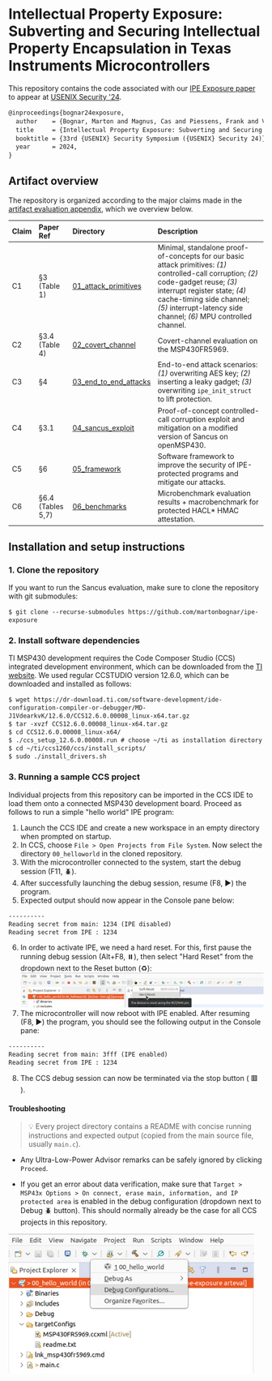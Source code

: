 # Intellectual Property Exposure: Subverting and Securing Intellectual Property Encapsulation in Texas Instruments Microcontrollers

This repository contains the code associated with our [IPE Exposure paper](https://mici.hu/papers/bognar24exposure.pdf) to appear at [USENIX Security '24](https://www.usenix.org/conference/usenixsecurity24).

```tex
@inproceedings{bognar24exposure,
  author    = {Bognar, Marton and Magnus, Cas and Piessens, Frank and Van Bulck, Jo},
  title     = {Intellectual Property Exposure: Subverting and Securing {Intellectual Property Encapsulation} in {Texas Instruments} Microcontrollers},
  booktitle = {33rd {USENIX} Security Symposium ({USENIX} Security 24)},
  year      = 2024,
}
```

## Artifact overview

The repository is organized according to the major claims made in the [artifact evaluation appendix](TODO), which we overview below.

| Claim | Paper Ref | Directory | Description |
| :-----| :-------------- | :-------- | :---------- |
| C1 | §3 (Table 1)   | [01_attack_primitives](01_attack_primitives) | Minimal, standalone proof-of-concepts for our basic attack primitives: _(1)_ controlled-call corruption; _(2)_ code-gadget reuse; _(3)_ interrupt register state; _(4)_ cache-timing side channel; _(5)_ interrupt-latency side channel; _(6)_ MPU controlled channel. |
| C2 | §3.4 (Table 4) | [02_covert_channel](02_covert_channel) |  Covert-channel evaluation on the MSP430FR5969. |
| C3 | §4             | [03_end_to_end_attacks](03_end_to_end_attacks) |  End-to-end attack scenarios: _(1)_ overwriting AES key; _(2)_ inserting a leaky gadget; _(3)_ overwriting `ipe_init_struct` to lift protection. |
| C4 | §3.1 | [04_sancus_exploit](sancus_exploit) |  Proof-of-concept controlled-call corruption exploit and mitigation on a modified version of Sancus on openMSP430. | 
| C5 | §6 | [05_framework](05_framework)| Software framework to improve the security of IPE-protected programs and mitigate our attacks. | 
| C6 | §6.4 (Tables 5,7) | [06_benchmarks](06_benchmarks) | Microbenchmark evaluation results + macrobenchmark for protected HACL* HMAC attestation. | 

## Installation and setup instructions

### 1. Clone the repository

If you want to run the Sancus evaluation, make sure to clone the repository with git submodules:

```
$ git clone --recurse-submodules https://github.com/martonbognar/ipe-exposure
```

### 2. Install software dependencies

TI MSP430 development requires the Code Composer Studio (CCS) integrated development
environment, which can be downloaded from the [TI
website](https://www.ti.com/tool/CCSTUDIO#downloads). We used regular CCSTUDIO version 12.6.0, which can be downloaded and installed as follows:

```
$ wget https://dr-download.ti.com/software-development/ide-configuration-compiler-or-debugger/MD-J1VdearkvK/12.6.0/CCS12.6.0.00008_linux-x64.tar.gz
$ tar -xvzf CCS12.6.0.00008_linux-x64.tar.gz
$ cd CCS12.6.0.00008_linux-x64/
$ ./ccs_setup_12.6.0.00008.run # choose ~/ti as installation directory
$ cd ~/ti/ccs1260/ccs/install_scripts/
$ sudo ./install_drivers.sh
```

### 3. Running a sample CCS project

Individual projects from this repository can be imported in the CCS IDE to load them onto a connected MSP430 development board. Proceed as follows to run a simple "hello world" IPE program:

1. Launch the CCS IDE and create a new workspace in an empty directory when prompted on startup.
2. In CCS, choose `File > Open Projects from File System`. Now select the directory `00_helloworld` in the cloned repository.
3. With the microcontroller connected to the system, start the debug session (F11, :beetle:).
4. After successfully launching the debug session, resume (F8, :arrow_forward:) the program.
5. Expected output should now appear in the Console pane below:
```
----------
Reading secret from main: 1234 (IPE disabled)
Reading secret from IPE : 1234
```
6. In order to activate IPE, we need a hard reset. For this, first pause the running debug session (Alt+F8, :pause_button:), then select "Hard Reset" from the dropdown next to the Reset button (:recycle:):
![hard_reset](ccs_hard_reset.png)
7. The microcontroller will now reboot with IPE enabled. After resuming (F8, :arrow_forward:) the program, you should see the following output in the Console pane:
```
----------
Reading secret from main: 3fff (IPE enabled)
Reading secret from IPE : 1234
```
8. The CCS debug session can now be terminated via the stop button ( :red_square: ).

#### Troubleshooting

> :bulb: Every project directory contains a README with concise running instructions and expected output (copied from the main source file, usually `main.c`).

* Any Ultra-Low-Power Advisor remarks can be safely ignored by clicking `Proceed`.

* If you get an error about data verification, make sure that `Target > MSP43x Options > On connect, erase main, information, and IP protected area` is enabled in the debug configuration (dropdown next to Debug :beetle: button). This should normally already be the case for all CCS projects in this repository.

![debug_conf](ccs_debug_conf.png)

